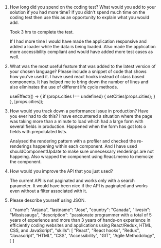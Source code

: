 1. How long did you spend on the coding test? What would you add to your solution if you had more time? If you didn't spend much time on the coding test then use this as an opportunity to explain what you would add.

    Took 3 hrs to complete the test. 

    If I had more time I would have made the application responsive and added a loader while the data is being loaded. Also made the application more accessibility compliant and would have added more test cases as well.

2.  What was the most useful feature that was added to the latest version of your chosen language? Please include a snippet of code that shows how you've used it.
    I have used react hooks instead of class based components. It has helped me to bring down the number of lines and also eliminates the use of different life cycle methods.

    useEffect(() => {
        if (props.cities !== undefined) {
        setCities(props.cities);
        }
    }, [props.cities]);

3. How would you track down a performance issue in production? Have you ever had to do this?
    I have encountered a situation where the page was taking more than a minute to load which had a large form with several fields in production. Happened when the form has got lots o fields with prepolulated lists. 

    Analysed the rendering pattern with a profiler and checked the re-renderings happening within each component. And I have used shouldComponentUpdate to make sure unnecessary renderings are not happeing. Also wrapped the component using React.memo to memoize the component.

4. How would you improve the API that you just used?

    The current API is not paginated and works only with a search parameter. It would have been nice if the API is paginated and works even without a filter associated with it.

5. Please describe yourself using JSON.

    {
    "name": "Anjana",
    "lastname": "Jose",
    "country": "Canada",
    "livesin": "Mississauga",
    "description": "passionate programmer with a total of 5 years of experience and more than 3 years of hands-on experience in efficiently coding websites and applications using React/Redux, HTML, CSS, and JavaScript",
    "skills": [
        "React",
        "React hooks",
        "Redux",
        "Javascript",
        "HTML",
        "CSS",
        "Accessibility",
        "GIT",
        "Agile Methodology",
        ]
    }
